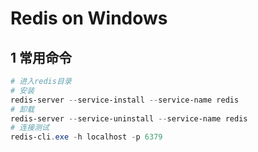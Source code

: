 # Redis on Windows

## 1 常用命令

```powershell
# 进入redis目录
# 安装
redis-server --service-install --service-name redis
# 卸载
redis-server --service-uninstall --service-name redis
# 连接测试
redis-cli.exe -h localhost -p 6379
```


